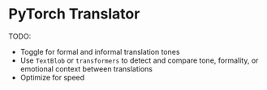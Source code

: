# PyTorch Translator

TODO:
* Toggle for formal and informal translation tones
* Use `TextBlob` or `transformers` to detect and compare tone, formality, or emotional context between translations
* Optimize for speed
